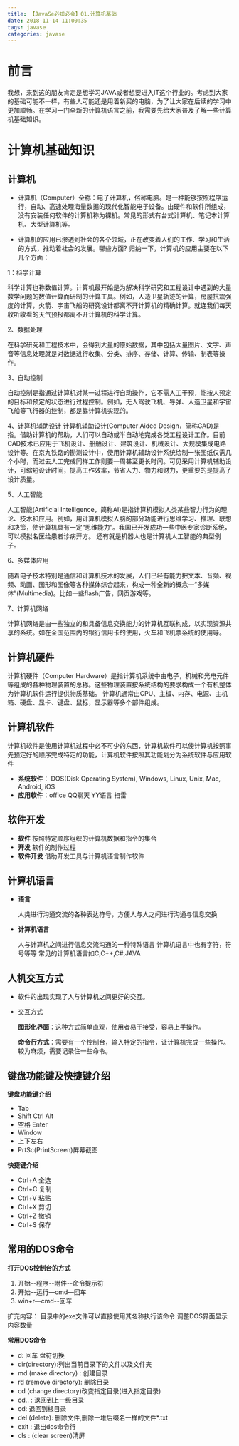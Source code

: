 ```yaml
---
title: 【JavaSe必知必会】01.计算机基础
date: 2018-11-14 11:00:35
tags: javase
categories: javase
---
```

# 前言

我想，来到这的朋友肯定是想学习JAVA或者想要进入IT这个行业的。考虑到大家的基础可能不一样，有些人可能还是用着新买的电脑，为了让大家在后续的学习中更加顺畅。在学习一门全新的计算机语言之前，我需要先给大家普及了解一些计算机基础知识。

# 计算机基础知识

## 计算机
- 计算机（Computer）全称：电子计算机，俗称电脑。是一种能够按照程序运行，自动、高速处理海量数据的现代化智能电子设备。由硬件和软件所组成，没有安装任何软件的计算机称为裸机。常见的形式有台式计算机、笔记本计算机、大型计算机等。

- 计算机的应用已渗透到社会的各个领域，正在改变着人们的工作、学习和生活的方式，推动着社会的发展。哪些方面?
归纳一下，计算机的应用主要在以下几个方面：

1：科学计算

科学计算也称数值计算。计算机最开始是为解决科学研究和工程设计中遇到的大量数学问题的数值计算而研制的计算工具。例如，人造卫星轨迹的计算，房屋抗震强度的计算，火箭、宇宙飞船的研究设计都离不开计算机的精确计算。就连我们每天收听收看的天气预报都离不开计算机的科学计算。 

2、数据处理

在科学研究和工程技术中，会得到大量的原始数据，其中包括大量图片、文字、声音等信息处理就是对数据进行收集、分类、排序、存储、计算、传输、制表等操作。

3、自动控制

自动控制是指通过计算机对某一过程进行自动操作，它不需人工干预，能按人预定的目标和预定的状态进行过程控制。例如，无人驾驶飞机、导弹、人造卫星和宇宙飞船等飞行器的控制，都是靠计算机实现的。

4、计算机辅助设计
计算机辅助设计(Computer Aided Design，简称CAD)是指。借助计算机的帮助，人们可以自动或半自动地完成各类工程设计工作。目前CAD技术已应用于飞机设计、船舶设计、建筑设计、机械设计、大规模集成电路设计等。在京九铁路的勘测设计中，使用计算机辅助设计系统绘制一张图纸仅需几个小时，而过去人工完成同样工作则要一周甚至更长时间。可见采用计算机辅助设计，可缩短设计时间，提高工作效率，节省人力、物力和财力，更重要的是提高了设计质量。

5、人工智能

人工智能(Artificial Intelligence，简称AI)是指计算机模拟人类某些智力行为的理论、技术和应用。例如，用计算机模拟人脑的部分功能进行思维学习、推理、联想和决策，使计算机具有一定“思维能力”。我国已开发成功一些中医专家诊断系统，可以模拟名医给患者诊病开方。 还有就是机器人也是计算机人工智能的典型例子。

6、多媒体应用

随着电子技术特别是通信和计算机技术的发展，人们已经有能力把文本、音频、视频、动画、图形和图像等各种媒体综合起来，构成一种全新的概念—“多媒体”(Multimedia)。比如一些flash广告，网页游戏等。

7、计算机网络

计算机网络是由一些独立的和具备信息交换能力的计算机互联构成，以实现资源共享的系统。如在全国范围内的银行信用卡的使用，火车和飞机票系统的使用等。



## 计算机硬件
计算机硬件（Computer Hardware）是指计算机系统中由电子，机械和光电元件等组成的各种物理装置的总称。这些物理装置按系统结构的要求构成一个有机整体为计算机软件运行提供物质基础。
计算机通常由CPU、主板、内存、电源、主机箱、硬盘、显卡、键盘、鼠标，显示器等多个部件组成。


## 计算机软件

计算机软件是使用计算机过程中必不可少的东西，计算机软件可以使计算机按照事先预定好的顺序完成特定的功能，计算机软件按照其功能划分为系统软件与应用软件
- **系统软件**： DOS(Disk Operating System), Windows, Linux, Unix, Mac, Android, iOS
- **应用软件**：office  QQ聊天  YY语言  扫雷


## 软件开发

- **软件**
按照特定顺序组织的计算机数据和指令的集合
- **开发**
软件的制作过程
- **软件开发**
借助开发工具与计算机语言制作软件


## 计算机语言
- **语言**

    人类进行沟通交流的各种表达符号，方便人与人之间进行沟通与信息交换
- **计算机语言**

    人与计算机之间进行信息交流沟通的一种特殊语言
计算机语言中也有字符，符号等等
常见的计算机语言如C,C++,C#,JAVA


## 人机交互方式
- 软件的出现实现了人与计算机之间更好的交互。
- 交互方式

    **图形化界面**：这种方式简单直观，使用者易于接受，容易上手操作。

    **命令行方式**：需要有一个控制台，输入特定的指令，让计算机完成一些操作。较为麻烦，需要记录住一些命令。


## 键盘功能键及快捷键介绍
**键盘功能键介绍**
- Tab					
- Shift	Ctrl		Alt
- 空格	Enter
- Window
- 上下左右
- PrtSc(PrintScreen)屏幕截图

**快捷键介绍**
- Ctrl+A	全选
- Ctrl+C	复制
- Ctrl+V	粘贴
- Ctrl+X	剪切
- Ctrl+Z	撤销
- Ctrl+S	保存


## 常用的DOS命令
**打开DOS控制台的方式**

1. 开始--程序--附件--命令提示符
2. 开始--运行—cmd—回车
3. win+r—cmd--回车

扩充内容：
目录中的exe文件可以直接使用其名称执行该命令
调整DOS界面显示内容数量


**常用DOS命令**

- d: 回车	盘符切换
- dir(directory):列出当前目录下的文件以及文件夹
- md (make directory) : 创建目录
- rd (remove directory): 删除目录
- cd (change directory)改变指定目录(进入指定目录)
- cd.. : 退回到上一级目录
- cd\: 退回到根目录
- del (delete): 删除文件,删除一堆后缀名一样的文件*.txt
- exit : 退出dos命令行
- cls : (clear screen)清屏
